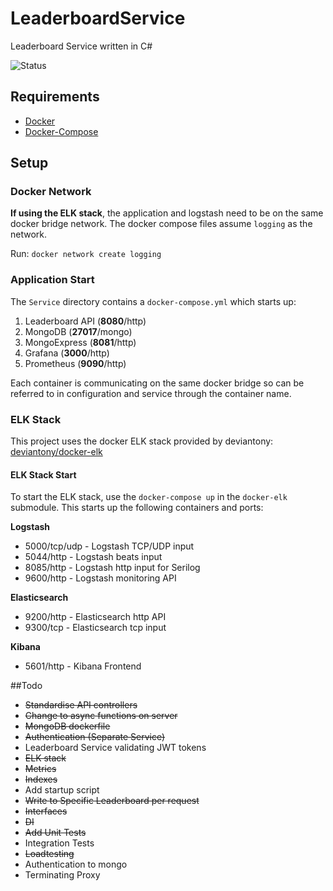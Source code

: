 # LeaderboardService
Leaderboard Service written in C#

![Status](https://github.com/terepaii/LeaderboardService/workflows/.NET/badge.svg)

## Requirements
- [Docker](https://docs.docker.com/get-docker/)
- [Docker-Compose](https://docs.docker.com/compose/install/)

## Setup
### Docker Network
**If using the ELK stack**, the application and logstash need to be on the same docker bridge network. The docker compose files assume `logging` as the network.

Run: `docker network create logging`

### Application Start
The `Service` directory contains a `docker-compose.yml` which starts up:
1. Leaderboard API (**8080**/http)
2. MongoDB (**27017**/mongo)
3. MongoExpress (**8081**/http)
4. Grafana (**3000**/http)
5. Prometheus (**9090**/http)

Each container is communicating on the same docker bridge so can be referred to in configuration and service through the container name.

### ELK Stack
This project uses the docker ELK stack provided by deviantony: [deviantony/docker-elk](https://github.com/deviantony/docker-elk)

#### ELK Stack Start
To start the ELK stack, use the `docker-compose up` in the `docker-elk` submodule. This starts up the following containers and ports:

**Logstash**
 - 5000/tcp/udp - Logstash TCP/UDP input 
 - 5044/http - Logstash beats input
 - 8085/http - Logstash http input for Serilog
 - 9600/http - Logstash monitoring API

**Elasticsearch**
 - 9200/http - Elasticsearch http API
 - 9300/tcp - Elasticsearch tcp input

**Kibana**
 - 5601/http - Kibana Frontend


##Todo
* ~~Standardise API controllers~~
* ~~Change to async functions on server~~
* ~~MongoDB dockerfile~~
* ~~Authentication (Separate Service)~~
* Leaderboard Service validating JWT tokens
* ~~ELK stack~~
* ~~Metrics~~
* ~~Indexes~~
* Add startup script
* ~~Write to Specific Leaderboard per request~~
* ~~Interfaces~~
* ~~DI~~
* ~~Add Unit Tests~~
* Integration Tests
* ~~Loadtesting~~
* Authentication to mongo
* Terminating Proxy
